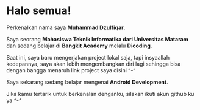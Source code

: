 # Halo semua! 

Perkenalkan nama saya **Muhammad Dzulfiqar**.<br>

Saya seorang **Mahasiswa Teknik Informatika dari Universitas Mataram** dan sedang belajar di **Bangkit Academy** melalu **Dicoding**.<br>

Saat ini, saya baru mengerjakan project lokal saja, tapi insyaallah kedepannya, saya akan lebih mengembangkan diri lagi sehingga bisa dengan bangga menaruh link project saya disini ^-^<br>

Saya sekarang sedang belajar mengenai **Android Development**.<br>

Jika kamu tertarik untuk berkenalan denganku, silakan ikuti akun github ku ya ^-^<br>
